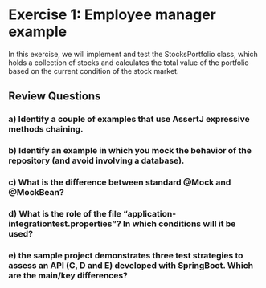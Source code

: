 # Exercise 1: Employee manager example
In this exercise, we will implement and test the StocksPortfolio class, which holds a collection of stocks and calculates the total value of the portfolio based on the current condition of the stock market.

## Review Questions

### a) Identify a couple of examples that use AssertJ expressive methods chaining.
>
 
### b) Identify an example in which you mock the behavior of the repository (and avoid involving a database).
>
 
### c) What is the difference between standard @Mock and @MockBean?
>
 
### d) What is the role of the file “application-integrationtest.properties”? In which conditions will it be used?
>
 
### e) the sample project demonstrates three test strategies to assess an API (C, D and E) developed with SpringBoot. Which are the main/key differences?
>
